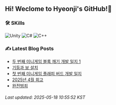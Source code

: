 ## Hi! Weclome to Hyeonji's GitHub!🌱
### 🛠️ SKills
![Unity](https://img.shields.io/badge/unity-%23000000.svg?style=for-the-badge&logo=unity&logoColor=white)
![C#](https://img.shields.io/badge/c%23-%23239120.svg?style=for-the-badge&logo=csharp&logoColor=white)
![C++](https://img.shields.io/badge/c++-%2300599C.svg?style=for-the-badge&logo=c%2B%2B&logoColor=white)

### ✍️ Latest Blog Posts
<!-- BLOG-POST-LIST:START -->
- [두 번째 미니게임 블록 깨기 개발 일지 1](http://jjrdd.tistory.com/281)
- [기둥과 보 설치](http://jjrdd.tistory.com/280)
- [첫 번째 미니게임 플래피 버드 개발 일지](http://jjrdd.tistory.com/279)
- [2025년 4월 회고](http://jjrdd.tistory.com/278)
- [완전범죄](http://jjrdd.tistory.com/277)

###### Last updated: 2025-05-18 10:55:52 KST
<!-- BLOG-POST-LIST:END -->
